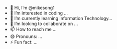 - 👋 Hi, I’m @mikesong1
- 👀 I’m interested in coding ...
- 🌱 I’m currently learning information Technology...
- 💞️ I’m looking to collaborate on ...
- 📫 How to reach me ...
- 😄 Pronouns: ...
- ⚡ Fun fact: ...

<!---
mikesong1/mikesong1 is a ✨ special ✨ repository because its `README.md` (this file) appears on your GitHub profile.
You can click the Preview link to take a look at your changes.
--->
